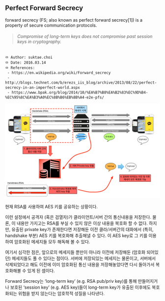 ## Perfect Forward Secrecy
forward secrecy (FS; also known as perfect forward secrecy[1]) is a property of secure communication protocols.

>###### Compromise of long-term keys does not compromise past session keys in cryptography.

```
ㅁ Author: suktae.choi
ㅁ Date: 2016.03.14
ㅁ References:
 - https://en.wikipedia.org/wiki/Forward_secrecy
 - http://blogs.technet.com/b/erezs_iis_blog/archive/2013/08/22/perfect-secrecy-in-an-imperfect-world.aspx
 - https://www.bpak.org/blog/2014/10/%EA%B7%B8%EA%B2%83%EC%9D%B4-%EC%95%8C%EA%B3%A0%EC%8B%B6%EB%8B%A4-e2e-pfs/
```

<img src="https://github.com/agongi/study/blob/master/pfs/images/kakao_4.png">

현재 RSA를 사용하여 AES 키를 공유하는 상황이다.

이런 설정에서 공격자 (혹은 검열자)가 클라이언트/서버 간의 통신내용을 저장한다. 물론, 이 내용만 가지고는 RSA를 부실 수 있지 않은 이상 내용을 복호화 할 수 없다. 하지만, 유출된 private key가 존재한다면 저장해둔 이전 클라/서버간의 대화에서 (특히, handshake 부분) AES 키를 복호화해 추출해낼 수 있다. 이 AES key로 그 키를 이용하여 암호화된 메세지들 모두 해독해 볼 수 있다.

여기서 심각한 점은, 앞으로의 메세지들 뿐만이 아니라 이전에 저장해둔 (암호화 되어있던) 메세지들도 풀 수 있다는 점이다. 서버에 저장되있는 메세지는 물론이고, 서버에서 삭제되었다고 해도 이전에 이미 암호화된 통신 내용을 저장해놓았다면 다시 돌아가서 복호화해볼 수 있게 된 셈이다.

Forward Secrecy는 ‘long-term key’ (e.g. RSA pub/priv key)를 통해 만들어지거나 보호된 ‘session key’ (e.g. AES key)들이 long-term key가 유출된 이후에도 복호화되는 위협을 받지 않는다는 암호학적 성질을 나타낸다.
